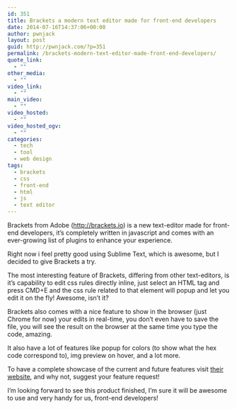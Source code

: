 ```yaml
---
id: 351
title: Brackets a modern text editor made for front-end developers
date: 2014-07-16T14:37:06+00:00
author: pwnjack
layout: post
guid: http://pwnjack.com/?p=351
permalink: /brackets-modern-text-editor-made-front-end-developers/
quote_link:
  - ""
other_media:
  - ""
video_link:
  - ""
main_video:
  - ""
video_hosted:
  - ""
video_hosted_ogv:
  - ""
categories:
  - tech
  - tool
  - web design
tags:
  - brackets
  - css
  - front-end
  - html
  - js
  - text editor
---
```

Brackets from Adobe (<a href="http://brackets.io" title="http://brackets.io" target="_blank">http://brackets.io</a>) is a new text-editor made for front-end developers, it&#8217;s completely written in javascript and comes with an ever-growing list of plugins to enhance your experience.

Right now i feel pretty good using Sublime Text, which is awesome, but I decided to give Brackets a try.

The most interesting feature of Brackets, differing from other text-editors, is it&#8217;s capability to edit css rules directly inline, just select an HTML tag and press CMD+E and the css rule related to that element will popup and let you edit it on the fly! Awesome, isn&#8217;t it?

Brackets also comes with a nice feature to show in the browser (just Chrome for now) your edits in real-time, you don&#8217;t even have to save the file, you will see the result on the browser at the same time you type the code, amazing.

It also have a lot of features like popup for colors (to show what the hex code correspond to), img preview on hover, and a lot more.

To have a complete showcase of the current and future features visit <a href="http://brackets.io" title="Adobe Brackets" target="_blank">their website</a>, and why not, suggest your feature request!

I&#8217;m looking forward to see this product finished, I&#8217;m sure it will be awesome to use and very handy for us, front-end developers!